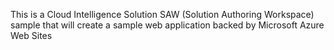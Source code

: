 This is a Cloud Intelligence Solution SAW (Solution Authoring Workspace) sample that will create a sample web application backed by Microsoft Azure Web Sites
